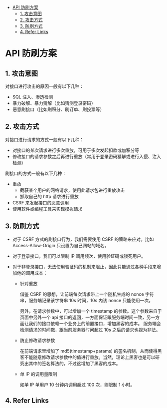 - [API 防刷方案](#api-防刷方案)
	- [1. 攻击意图](#1-攻击意图)
	- [2. 攻击方式](#2-攻击方式)
	- [3. 防刷方式](#3-防刷方式)
	- [4. Refer Links](#4-refer-links)

# API 防刷方案

## 1. 攻击意图

对接口进行攻击的原因一般有以下几种：
- SQL 注入、渗透检测
- 暴力破解、暴力猜解（比如猜测登录密码）
- 恶意刷接口（比如刷积分、刷订单、刷投票等）

## 2. 攻击方式

对接口进行请求的方式一般有以下几种：
- 对接口的某次请求进行多次重放，可用于多次发起扣款或加积分等
- 修改接口的请求参数之后再进行重放（常用于登录密码猜解或进行入侵、注入检测）

刷接口的方式一般有以下几种：
- 重放
	- 截获某个用户的网络请求，使用此请求包进行重放攻击
	- 抓取自己的 http 请求进行重放
- CSRF 来发起接口的恶意调用
- 使用软件或编程工具来实现模拟请求

## 3. 防刷方式

- 对于 CSRF 方式的刷接口行为，我们需要使用 CSRF 的策略来应对。比如 Access-Allow-Origin 只设置为自己网站的域名。

- 对于登录接口，我们可以限制 IP 调用频次，使用验证码或锁死用户。

- 对于非登录接口，无法使用验证码的机制来阻止，因此只能通过各种手段来增加他的调用成本：
	- 针对重放

		借鉴 CSRF 的思想，让前端每次请求带上一个随机生成的 nonce 字符串，服务端记录该字符串 10s 时间，10s 内该 nonce 只能使用一次。
		
		另外，在请求参数中，可以增加一个 timestamp 的参数。这个参数来自于页面中另外一个 api 接口的返回，一方面保证跟服务端时间一致，另一方面让我们的接口依赖一个业务上的前置接口，增加黑客的成本。 服务端会检测请求的时间戳，跟当前服务器时间超过 10s 之后的请求也视为非法。

	- 防止修改请求参数

		在前端请求里增加了 md5(timestamp+params) 的签名机制，从而使得黑客不能随意修改请求参数中的值进行重放。当然，理论上黑客也是可以研究出其中的签名算法的，不过这增加了黑客的成本。

	- 单 IP 的调用量限制

		如单 IP 单用户 10 分钟内调用超过 100 次，则限制 1 小时。

## 4. Refer Links